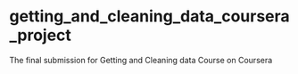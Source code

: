 # getting_and_cleaning_data_coursera_project
The final submission for Getting and Cleaning data Course on Coursera
